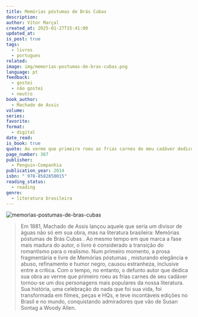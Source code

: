 ```yaml
---
title: Memórias póstumas de Brás Cubas
description: 
author: Vítor Marçal
created_at: 2025-01-27T15:41:00
updated_at: 
is_post: true
tags:
  - livros
  - portugues
related: 
image: img/memorias-postumas-de-bras-cubas.png
language: pt
feedback:
  - gostei
  - não gostei
  - neutro
book_author:
  - Machado de Assis
volume: 
series: 
favorite: 
format:
  - digital
date_read: 
is_book: true
quote: Ao verme que primeiro roeu as frias carnes do meu cadáver dedico como saudosa lembrança estas Memórias póstumas
page_number: 367
publisher:
  - Penguin-Companhia
publication_year: 2014
isbn: " 978-8582850015"
reading_status:
  - reading
genre:
  - literatura brasileira
---
```

![memorias-postumas-de-bras-cubas](img/memorias-postumas-de-bras-cubas.png)

> Em 1881, Machado de Assis lançou aquele que seria um divisor de águas não só em sua obra, mas na literatura brasileira: Memórias póstumas de Brás Cubas . Ao mesmo tempo em que marca a fase mais madura do autor, o livro é considerado a transição do romantismo para o realismo. Num primeiro momento, a prosa fragmentária e livre de Memórias póstumas , misturando elegância e abuso, refinamento e humor negro, causou estranheza, inclusive entre a crítica. Com o tempo, no entanto, o defunto autor que dedica sua obra ao verme que primeiro roeu as frias carnes de seu cadáver tornou-se um dos personagens mais populares da nossa literatura. Sua história, uma celebração do nada que foi sua vida, foi transformada em filmes, peças e HQs, e teve incontáveis edições no Brasil e no mundo, conquistando admiradores que vão de Susan Sontag a Woody Allen.